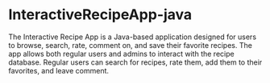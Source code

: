 # InteractiveRecipeApp-java
The Interactive Recipe App is a Java-based application designed for users to browse, search, rate, comment on, and save their favorite recipes. The app allows both regular users and admins to interact with the recipe database. Regular users can search for recipes, rate them, add them to their favorites, and leave comment.
